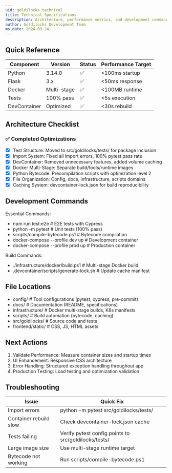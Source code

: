 ```yaml
---
uid: goldilocks.technical
title: Technical Specifications
description: Architecture, performance metrics, and development commands for Goldilocks
author: Goldilocks Development Team
ms.date: 2024-09-24
---
```


## Quick Reference

| Component    | Version     | Status | Performance Target |
| ------------ | ----------- | ------ | ------------------ |
| Python       | 3.14.0      | ✅     | <100ms startup     |
| Flask        | 3.x         | ✅     | <50ms response     |
| Docker       | Multi-stage | ✅     | <100MB runtime     |
| Tests        | 100% pass   | ✅     | <5s execution      |
| DevContainer | Optimized   | ✅     | <30s rebuild       |

## Architecture Checklist

### ✅ Completed Optimizations

- [x] Test Structure: Moved to src/goldilocks/tests/ for package inclusion
- [x] Import System: Fixed all import errors, 100% pytest pass rate
- [x] DevContainer: Removed unnecessary features, added volume caching
- [x] Docker Multi-Stage: Separate build/tools/runtime images
- [x] Python Bytecode: Precompilation scripts with optimization level 2
- [x] File Organization: Config, docs, infrastructure, scripts domains
- [x] Caching System: devcontainer-lock.json for build reproducibility

## Development Commands

Essential Commands:

- npm run test:e2e # E2E tests with Cypress
- python -m pytest # Unit tests (100% pass)
- scripts/compile-bytecode.ps1 # Bytecode compilation
- docker-compose --profile dev up # Development container
- docker-compose --profile prod up # Production container

Build Commands:

- ./infrastructure/docker/build.ps1 # Multi-stage Docker build
- .devcontainer/scripts/generate-lock.sh # Update cache manifest

## File Locations

- config/ # Tool configurations (pytest, cypress, pre-commit)
- docs/ # Documentation (README, specifications)
- infrastructure/ # Docker multi-stage builds, K8s manifests
- scripts/ # Build automation (bytecode, caching)
- src/goldilocks/ # Source code and tests
- frontend/static/ # CSS, JS, HTML assets

## Next Actions

1. Validate Performance: Measure container sizes and startup times
2. UI Enhancement: Responsive CSS architecture
3. Error Handling: Structured exception handling throughout app
4. Production Testing: Load testing and optimization validation

## Troubleshooting

| Issue                  | Quick Fix                                            |
| ---------------------- | ---------------------------------------------------- |
| Import errors          | python -m pytest src/goldilocks/tests/               |
| Container rebuild slow | Check devcontainer-lock.json cache                   |
| Tests failing          | Verify pytest config points to src/goldilocks/tests/ |
| Large image size       | Use multi-stage runtime target                       |
| Bytecode not working   | Run scripts/compile-bytecode.ps1                     |
